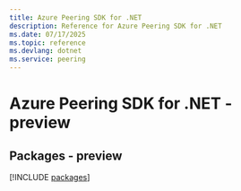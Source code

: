 ```yaml
---
title: Azure Peering SDK for .NET
description: Reference for Azure Peering SDK for .NET
ms.date: 07/17/2025
ms.topic: reference
ms.devlang: dotnet
ms.service: peering
---
```

# Azure Peering SDK for .NET - preview
## Packages - preview
[!INCLUDE [packages](peering-index.md)]